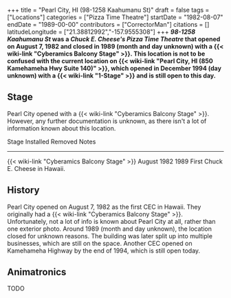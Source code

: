 +++
title = "Pearl City, HI (98-1258 Kaahumanu St)"
draft = false
tags = ["Locations"]
categories = ["Pizza Time Theatre"]
startDate = "1982-08-07"
endDate = "1989-00-00"
contributors = ["CorrectorMan"]
citations = []
latitudeLongitude = ["21.38812992","-157.9555308"]
+++
***98-1258 Kaahumanu St* was a *Chuck E. Cheese's Pizza Time Theatre* that opened on August 7, 1982 and closed in 1989 (month and day unknown) with a {{< wiki-link "Cyberamics Balcony Stage" >}}.
This location is not to be confused with the current location on {{< wiki-link "Pearl City, HI (850 Kamehameha Hwy Suite 140)" >}}, which opened in December 1994 (day unknown) with a {{< wiki-link "1-Stage" >}} and is still open to this day.**

## Stage

Pearl City opened with a {{< wiki-link "Cyberamics Balcony Stage" >}}. However, any further documentation is unknown, as there isn't a lot of information known about this location.

  Stage                                              Installed     Removed   Notes
  -------------------------------------------------- ------------- --------- ----------------------------------
  {{< wiki-link "Cyberamics Balcony Stage" >}}   August 1982   1989      First Chuck E. Cheese in Hawaii.

## History

Pearl City opened on August 7, 1982 as the first CEC in Hawaii. They originally had a {{< wiki-link "Cyberamics Balcony Stage" >}}. Unfortunately, not a lot of info is known about Pearl City at all, rather than one exterior photo. Around 1989 (month and day unknown), the location closed for unknown reasons. The building was later split up into multiple businesses, which are still on the space. Another CEC opened on Kamehameha Highway by the end of 1994, which is still open today.

## Animatronics

TODO
